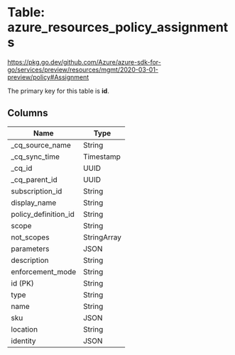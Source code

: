 # Table: azure_resources_policy_assignments

https://pkg.go.dev/github.com/Azure/azure-sdk-for-go/services/preview/resources/mgmt/2020-03-01-preview/policy#Assignment

The primary key for this table is **id**.


## Columns
| Name          | Type          |
| ------------- | ------------- |
|_cq_source_name|String|
|_cq_sync_time|Timestamp|
|_cq_id|UUID|
|_cq_parent_id|UUID|
|subscription_id|String|
|display_name|String|
|policy_definition_id|String|
|scope|String|
|not_scopes|StringArray|
|parameters|JSON|
|description|String|
|enforcement_mode|String|
|id (PK)|String|
|type|String|
|name|String|
|sku|JSON|
|location|String|
|identity|JSON|